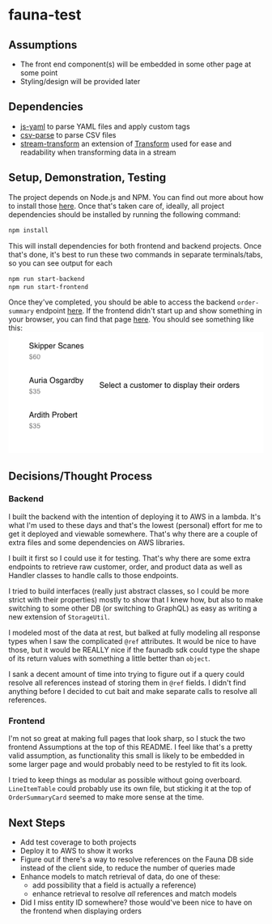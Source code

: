 # fauna-test

## Assumptions
  * The front end component(s) will be embedded in some other page at some point
  * Styling/design will be provided later

## Dependencies
 * [js-yaml](https://github.com/nodeca/js-yaml) to parse YAML files and apply custom tags
 * [csv-parse](https://github.com/adaltas/node-csv-parse) to parse CSV files
 * [stream-transform](https://github.com/adaltas/node-stream-transform) an extension of [Transform](https://nodejs.org/api/stream.html#stream_class_stream_transform) used for ease and readability when transforming data in a stream

## Setup, Demonstration, Testing
The project depends on Node.js and NPM. You can find out more about how to install those [here](https://www.npmjs.com/get-npm). Once that's taken care of, ideally, all project dependencies should be installed by running the following command:
```bash
npm install
```

This will install dependencies for both frontend and backend projects. Once that's done, it's best to run these two commands in separate terminals/tabs, so you can see output for each
```
npm run start-backend
npm run start-frontend
```

Once they've completed, you should be able to access the backend `order-summary` endpoint [here](http://localhost:8080/fauna-test-backend/order-summary). If the frontend didn't start up and show something in your browser, you can find that page [here](http://localhost:3000/). You should see something like this:
![frontend screenshot](frontend-screenshot.png)


## Decisions/Thought Process
### Backend
I built the backend with the intention of deploying it to AWS in a lambda. It's what I'm used to these days and that's the lowest (personal) effort for me to get it deployed and viewable somewhere. That's why there are a couple of extra files and some dependencies on AWS libraries.

I built it first so I could use it for testing. That's why there are some extra endpoints to retrieve raw customer, order, and product data as well as Handler classes to handle calls to those endpoints.

I tried to build interfaces (really just abstract classes, so I could be more strict with their properties) mostly to show that I knew how, but also to make switching to some other DB (or switching to GraphQL) as easy as writing a new extension of `StorageUtil`.

I modeled most of the data at rest, but balked at fully modeling all response types when I saw the complicated `@ref` attributes. It would be nice to have those, but it would be REALLY nice if the faunadb sdk could type the shape of its return values with something a little better than `object`.

I sank a decent amount of time into trying to figure out if a query could resolve all references instead of storing them in `@ref` fields. I didn't find anything before I decided to cut bait and make separate calls to resolve all references.

### Frontend
I'm not so great at making full pages that look sharp, so I stuck the two frontend Assumptions at the top of this README. I feel like that's a pretty valid assumption, as functionality this small is likely to be embedded in some larger page and would probably need to be restyled to fit its look.

I tried to keep things as modular as possible without going overboard. `LineItemTable` could probably use its own file, but sticking it at the top of `OrderSummaryCard` seemed to make more sense at the time.

## Next Steps
  * Add test coverage to both projects
  * Deploy it to AWS to show it works
  * Figure out if there's a way to resolve references on the Fauna DB side instead of the client side, to reduce the number of queries made
  * Enhance models to match retrieval of data, do one of these:
    * add possibility that a field is actually a reference)
    * enhance retrieval to resolve *all* references and match models
  * Did I miss entity ID somewhere? those would've been nice to have on the frontend when displaying orders